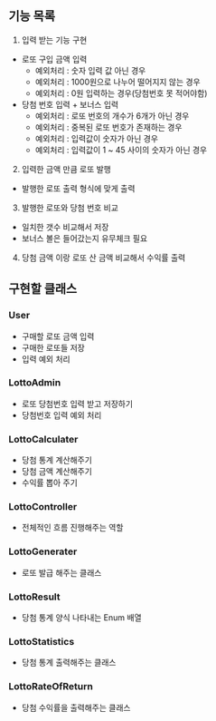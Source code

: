 ## 기능 목록 

1. 입력 받는 기능 구현
- 로또 구입 금액 입력 
  - 예외처리 : 숫자 입력 값 아닌 경우
  - 예외처리 : 1000원으로 나누어 떨어지지 않는 경우
  - 예외처리 : 0원 입력하는 경우(당첨번호 못 적어야함)
- 당첨 번호 입력 + 보너스 입력
  - 예외처리 : 로또 번호의 개수가 6개가 아닌 경우
  - 예외처리 : 중복된 로또 번호가 존재하는 경우
  - 예외처리 : 입력값이 숫자가 아닌 경우
  - 예외처리 : 입력값이 1 ~ 45 사이의 숫자가 아닌 경우

2. 입력한 금액 만큼 로또 발행 
- 발행한 로또 출력 형식에 맞게 출력

3. 발행한 로또와 당첨 번호 비교
- 일치한 갯수 비교해서 저장 
- 보너스 볼은 들어갔는지 유무체크 필요

4. 당첨 금액 이랑 로또 산 금액 비교해서 수익률 출력

## 구현할 클래스

### User 

- 구매할 로또 금액 입력 
- 구매한 로또들 저장
- 입력 예외 처리

### LottoAdmin 

- 로또 당첨번호 입력 받고 저장하기
- 당첨번호 입력 예외 처리 


### LottoCalculater

- 당첨 통계 계산해주기 
- 당첨 금액 계산해주기
- 수익률 뽑아 주기

### LottoController

- 전체적인 흐름 진행해주는 역할 

### LottoGenerater 

- 로또 발급 해주는 클래스 

### LottoResult

- 당첨 통계 양식 나타내는 Enum 배열 

### LottoStatistics

- 당첨 통계 출력해주는 클래스

### LottoRateOfReturn

- 당첨 수익률을 출력해주는 클래스 